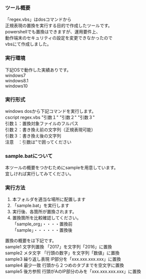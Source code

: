 ### ツール概要
「regex.vbs」はdosコマンドから  
正規表現の置換を実行する目的で作成したツールです。  
powershellでも置換はできますが、運用要件上、  
動作端末のセキュリティの設定を変更できなかったので  
vbsにて作成しました。  

### 実行環境
下記OSで動作した実績ありです。  
windows7  
windows8.1  
windows10  

### 実行形式
windows dosから下記コマンドを実行します。  
cscript regex.vbs "引数１" "引数２" "引数３"  
引数１：置換対象ファイルのフルパス  
引数２：書き換え前の文字列（正規表現可能）  
引数３：書き換え後の文字列  
注意　：引数は"で囲ってください  

### sample.batについて
本ツールの概要をつかむためにsampleを用意しています。  
宜しければ実行してみてください。  

### 実行方法
1.  本フォルダを適当な場所に配置します  
2. 「sample.bat」を実行します  
3.  実行後、各箇所が置換されます。  
4.  置換箇所を比較確認してください。  
「sample_org」・・・・置換前  
「sample」・・・・・・置換後  

置換の概要をは下記です。  
sample1	文字列置換		「2017」を文字列「2016」に置換  
sample2	メタ文字		「行頭の数字」を文字列「数値」に置換  
sample3	繰り返し表現	IP部分を「xxx.xxx.xxx.xxx」に置換  
sample4	最少一致		行頭から２つめのタブまでを空文字に置換  
sample5	後方参照		行頭がAのIP部分のみを「xxx.xxx.xxx.xxx」に置換  
